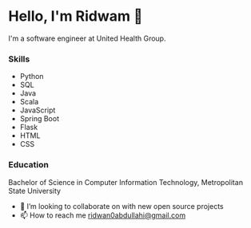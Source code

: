# Hello, I'm Ridwam 👋

I'm a software engineer at United Health Group.

 ### Skills
- Python
- SQL
- Java
- Scala
- JavaScript
- Spring Boot
- Flask
- HTML
- CSS

### Education


Bachelor of Science in Computer Information Technology, Metropolitan State University



- 💞️ I’m looking to collaborate on with new open source projects
- 📫 How to reach me ridwan0abdullahi@gmail.com

<!---
Ridwan0A/Ridwan0A is a ✨ special ✨ repository because its `README.md` (this file) appears on your GitHub profile.
You can click the Preview link to take a look at your changes.
--->
